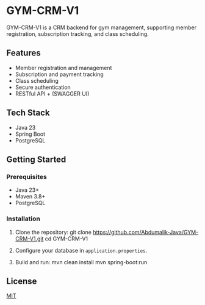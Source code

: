 # GYM-CRM-V1

GYM-CRM-V1 is a CRM backend for gym management, supporting member registration, subscription tracking, and class scheduling.

## Features

- Member registration and management
- Subscription and payment tracking
- Class scheduling
- Secure authentication
- RESTful API + (SWAGGER UI)

## Tech Stack

- Java 23
- Spring Boot
- PostgreSQL

## Getting Started

### Prerequisites

- Java 23+
- Maven 3.8+
- PostgreSQL

### Installation

1. Clone the repository:
git clone https://github.com/Abdumalik-Java/GYM-CRM-V1.git
cd GYM-CRM-V1

2. Configure your database in `application.properties`.

3. Build and run:
mvn clean install
mvn spring-boot:run


## License

[MIT](LICENSE)
